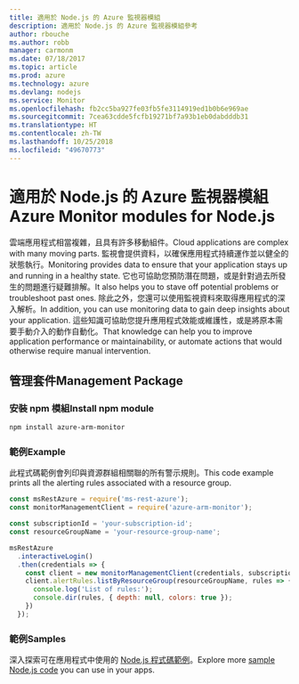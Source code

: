 ```yaml
---
title: 適用於 Node.js 的 Azure 監視器模組
description: 適用於 Node.js 的 Azure 監視器模組參考
author: rbouche
ms.author: robb
manager: carmonm
ms.date: 07/18/2017
ms.topic: article
ms.prod: azure
ms.technology: azure
ms.devlang: nodejs
ms.service: Monitor
ms.openlocfilehash: fb2cc5ba927fe03fb5fe3114919ed1b0b6e969ae
ms.sourcegitcommit: 7cea63cdde5fcfb19271bf7a93b1eb0dabdddb31
ms.translationtype: HT
ms.contentlocale: zh-TW
ms.lasthandoff: 10/25/2018
ms.locfileid: "49670773"
---
```

# <a name="azure-monitor-modules-for-nodejs"></a><span data-ttu-id="9356c-103">適用於 Node.js 的 Azure 監視器模組</span><span class="sxs-lookup"><span data-stu-id="9356c-103">Azure Monitor modules for Node.js</span></span>

<span data-ttu-id="9356c-104">雲端應用程式相當複雜，且具有許多移動組件。</span><span class="sxs-lookup"><span data-stu-id="9356c-104">Cloud applications are complex with many moving parts.</span></span> <span data-ttu-id="9356c-105">監視會提供資料，以確保應用程式持續運作並以健全的狀態執行。</span><span class="sxs-lookup"><span data-stu-id="9356c-105">Monitoring provides data to ensure that your application stays up and running in a healthy state.</span></span> <span data-ttu-id="9356c-106">它也可協助您預防潛在問題，或是針對過去所發生的問題進行疑難排解。</span><span class="sxs-lookup"><span data-stu-id="9356c-106">It also helps you to stave off potential problems or troubleshoot past ones.</span></span> <span data-ttu-id="9356c-107">除此之外，您還可以使用監視資料來取得應用程式的深入解析。</span><span class="sxs-lookup"><span data-stu-id="9356c-107">In addition, you can use monitoring data to gain deep insights about your application.</span></span> <span data-ttu-id="9356c-108">這些知識可協助您提升應用程式效能或維護性，或是將原本需要手動介入的動作自動化。</span><span class="sxs-lookup"><span data-stu-id="9356c-108">That knowledge can help you to improve application performance or maintainability, or automate actions that would otherwise require manual intervention.</span></span>

## <a name="management-package"></a><span data-ttu-id="9356c-109">管理套件</span><span class="sxs-lookup"><span data-stu-id="9356c-109">Management Package</span></span>

### <a name="install-npm-module"></a><span data-ttu-id="9356c-110">安裝 npm 模組</span><span class="sxs-lookup"><span data-stu-id="9356c-110">Install npm module</span></span>

```bash
npm install azure-arm-monitor
```

### <a name="example"></a><span data-ttu-id="9356c-111">範例</span><span class="sxs-lookup"><span data-stu-id="9356c-111">Example</span></span>

<span data-ttu-id="9356c-112">此程式碼範例會列印與資源群組相關聯的所有警示規則。</span><span class="sxs-lookup"><span data-stu-id="9356c-112">This code example prints all the alerting rules associated with a resource group.</span></span>

```javascript
const msRestAzure = require('ms-rest-azure');
const monitorManagementClient = require('azure-arm-monitor');

const subscriptionId = 'your-subscription-id';
const resourceGroupName = 'your-resource-group-name';

msRestAzure
  .interactiveLogin()
  .then(credentials => {
    const client = new monitorManagementClient(credentials, subscriptionId);
    client.alertRules.listByResourceGroup(resourceGroupName, rules => {
      console.log('List of rules:');
      console.dir(rules, { depth: null, colors: true });
    })
  });
```

### <a name="samples"></a><span data-ttu-id="9356c-113">範例</span><span class="sxs-lookup"><span data-stu-id="9356c-113">Samples</span></span>

<span data-ttu-id="9356c-114">深入探索可在應用程式中使用的 [Node.js 程式碼範例](https://azure.microsoft.com/resources/samples/?platform=nodejs)。</span><span class="sxs-lookup"><span data-stu-id="9356c-114">Explore more [sample Node.js code](https://azure.microsoft.com/resources/samples/?platform=nodejs) you can use in your apps.</span></span>
